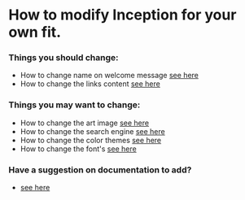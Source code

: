 # How to modify Inception for your own fit.

### Things you should change:
- How to change name on welcome message [see here](https://github.com/antonio-hickey/Inception/blob/main/Docs/Editing/changeName.md)
- How to change the links content [see here](https://github.com/antonio-hickey/Inception/blob/main/Docs/Editing/changeLinks.md)

### Things you may want to change:
- How to change the art image [see here](https://github.com/antonio-hickey/Inception/blob/main/Docs/Editing/changeArt.md)
- How to change the search engine [see here](https://github.com/antonio-hickey/Inception/blob/main/Docs/Editing/changeSearchEngine.md)
- How to change the color themes [see here](https://github.com/antonio-hickey/Inception/blob/main/Docs/Editing/changeColors.md)
- How to change the font's [see here](https://github.com/antonio-hickey/Inception/blob/main/Docs/Editing/changeFont.md)

### Have a suggestion on documentation to add?
- [see here](https://github.com/antonio-hickey/Inception/issues/new?assignees=&labels=documentation%2C+enhancement&template=documentation-suggestion.md&title=)
